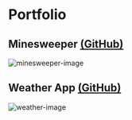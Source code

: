 
# Portfolio

## Minesweeper  [(GitHub)](https://github.com/LarryNUofU/LarryNguyen-Minesweeper)

![minesweeper-image](https://larrynuofu.github.io/minesweeper2.gif)


## Weather App  [(GitHub)](https://github.com/LarryNUofU/LarryNguyen-WeatherApp)

![weather-image](https://larrynuofu.github.io/weather.gif)

